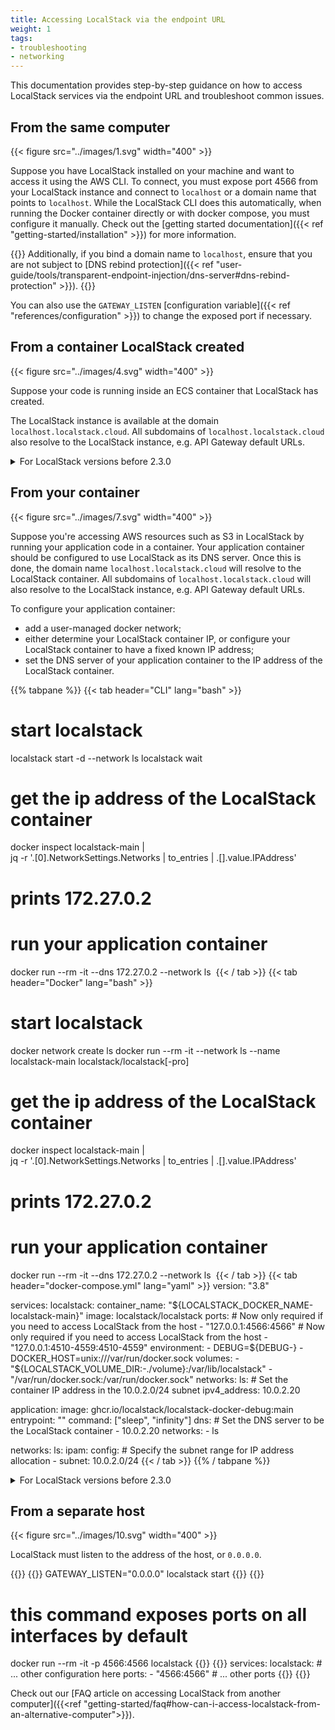 ```yaml
---
title: Accessing LocalStack via the endpoint URL
weight: 1
tags:
- troubleshooting
- networking
---
```


This documentation provides step-by-step guidance on how to access LocalStack services via the endpoint URL and troubleshoot common issues.

## From the same computer

{{< figure src="../images/1.svg" width="400" >}}

Suppose you have LocalStack installed on your machine and want to access it using the AWS CLI. To connect, you must expose port 4566 from your LocalStack instance and connect to `localhost` or a domain name that points to `localhost`. While the LocalStack CLI does this automatically, when running the Docker container directly or with docker compose, you must configure it manually. Check out the [getting started documentation]({{< ref "getting-started/installation" >}}) for more information.

{{<alert title="Note">}}
Additionally, if you bind a domain name to `localhost`, ensure that you are not subject to [DNS rebind protection]({{< ref "user-guide/tools/transparent-endpoint-injection/dns-server#dns-rebind-protection" >}}).
{{</alert>}}

You can also use the `GATEWAY_LISTEN` [configuration variable]({{< ref "references/configuration" >}}) to change the exposed port if necessary.

## From a container LocalStack created

{{< figure src="../images/4.svg" width="400" >}}

Suppose your code is running inside an ECS container that LocalStack has created. 

The LocalStack instance is available at the domain `localhost.localstack.cloud`.
All subdomains of `localhost.localstack.cloud` also resolve to the LocalStack instance, e.g. API Gateway default URLs.

<details>
<summary>For LocalStack versions before 2.3.0</summary>
To enable access to the LocalStack instance, it's advisable to start LocalStack in a [user-defined network](https://docs.docker.com/network/bridge/), and then set the `MAIN_DOCKER_NETWORK` environment variable to this network's name.
This allows the code running inside the container to access the LocalStack instance using its hostname.
For example:

{{<tabpane>}}
{{<tab header="CLI" lang="bash">}}
# create the network
docker network create my-network
# launch localstack
MAIN_DOCKER_NETWORK=my-network DOCKER_FLAGS="--network my-network" localstack start
# then your code can access localstack at its container name (by default: localstack-main)
aws --endpoint-url http://localstack-main:4566 s3api list-buckets
{{</tab>}}
{{<tab header="Docker" lang="bash">}}
# create the network
docker network create my-network
# launch localstack
docker run --rm -it --network my-network -e MAIN_DOCKER_NETWORK=my-network <other flags> localstack/localstack[-pro]
# then your code can access localstack at its container name (by default: localstack-main)
aws --endpoint-url http://localstack-main:4566 s3api list-buckets
{{</tab>}}
{{<tab header="docker-compose.yml" lang="yml">}}
services:
  localstack:
    # ... other configuration here
    environment:
      MAIN_DOCKER_NETWORK=ls
    networks:
    - ls
networks:
  ls:
    name: ls

# Your application code can then use
# http://localstack:4566 for the
# endpoint url
{{</tab>}}
{{</tabpane>}}
</details>


## From your container

{{< figure src="../images/7.svg" width="400" >}}

Suppose you're accessing AWS resources such as S3 in LocalStack by running your application code in a container.
Your application container should be configured to use LocalStack as its DNS server.
Once this is done, the domain name `localhost.localstack.cloud` will resolve to the LocalStack container.
All subdomains of `localhost.localstack.cloud` will also resolve to the LocalStack instance, e.g. API Gateway default URLs.

To configure your application container:

* add a user-managed docker network;
* either determine your LocalStack container IP, or configure your LocalStack container to have a fixed known IP address;
* set the DNS server of your application container to the IP address of the LocalStack container.

{{% tabpane %}}
{{< tab header="CLI" lang="bash" >}}
# start localstack
localstack start -d --network ls
localstack wait

# get the ip address of the LocalStack container
docker inspect localstack-main | \
	jq -r '.[0].NetworkSettings.Networks | to_entries | .[].value.IPAddress'
# prints 172.27.0.2

# run your application container
docker run --rm -it --dns 172.27.0.2 --network ls <arguments> <image name>
{{< / tab >}}
{{< tab header="Docker" lang="bash" >}}
# start localstack
docker network create ls
docker run --rm -it --network ls --name localstack-main <other flags> localstack/localstack[-pro]

# get the ip address of the LocalStack container
docker inspect localstack-main | \
	jq -r '.[0].NetworkSettings.Networks | to_entries | .[].value.IPAddress'
# prints 172.27.0.2

# run your application container
docker run --rm -it --dns 172.27.0.2 --network ls <arguments> <image name>
{{< / tab >}}
{{< tab header="docker-compose.yml" lang="yaml" >}}
version: "3.8"

services:
  localstack:
    container_name: "${LOCALSTACK_DOCKER_NAME-localstack-main}"
    image: localstack/localstack
    ports:
      # Now only required if you need to access LocalStack from the host
      - "127.0.0.1:4566:4566"            
      # Now only required if you need to access LocalStack from the host
      - "127.0.0.1:4510-4559:4510-4559"
    environment:
      - DEBUG=${DEBUG-}
      - DOCKER_HOST=unix:///var/run/docker.sock
    volumes:
      - "${LOCALSTACK_VOLUME_DIR:-./volume}:/var/lib/localstack"
      - "/var/run/docker.sock:/var/run/docker.sock"
    networks:
      ls:
        # Set the container IP address in the 10.0.2.0/24 subnet
        ipv4_address: 10.0.2.20

  application:
    image: ghcr.io/localstack/localstack-docker-debug:main
    entrypoint: ""
    command: ["sleep", "infinity"]
    dns:
      # Set the DNS server to be the LocalStack container
      - 10.0.2.20
    networks:
      - ls

networks:
  ls:
    ipam:
      config:
        # Specify the subnet range for IP address allocation
        - subnet: 10.0.2.0/24
{{< / tab >}}
{{% / tabpane %}}


<details>
<summary>For LocalStack versions before 2.3.0</summary>
To facilitate access to LocalStack from within the container, it's recommended to start LocalStack in a <a href="https://docs.docker.com/network/bridge/">user-defined network</a> and set the <code>MAIN_DOCKER_NETWORK</code> environment variable to the network's name.
Doing so enables the containerized code to connect to the LocalStack instance using its hostname.
For instance:

{{<tabpane>}}
{{<tab header="CLI" lang="bash">}}
# create the network
docker network create my-network
# launch localstack
DOCKER_FLAGS="--network my-network" localstack start
# launch your container
docker run --rm it --network my-network <image name>
# then your code can access localstack at its container name (by default: localstack-main)
{{</tab>}}
{{<tab header="Docker" lang="bash">}}
# create the network
docker network create my-network
# launch localstack
docker run --rm -it --network my-network <other flags> localstack/localstack[-pro]
# launch your container
docker run --rm it --network my-network <image name>
# then your code can access localstack at its container name (by default: localstack-main)
{{</tab>}}
{{<tab header="docker-compose.yml" lang="yml">}}
services:
  localstack:
    # ... other configuration here
    networks:
    - ls
  your_container:
    # ... other configuration here
    networks:
    - ls
networks:
  ls:
    name: ls

# Your application code can then use
# http://localstack:4566 for the
# endpoint url
{{</tab>}}
{{</tabpane>}}

### Wildcard DNS access

LocalStack newer than version 2.3.0 supports wildcard DNS access by default.
Please update your LocalStack container and see the [instructions]({{< ref "#from-your-container" >}}).

</details>

## From a separate host

{{< figure src="../images/10.svg" width="400" >}}

LocalStack must listen to the address of the host, or `0.0.0.0`.

{{<tabpane>}}
{{<tab header="CLI" lang="bash">}}
GATEWAY_LISTEN="0.0.0.0" localstack start
{{</tab>}}
{{<tab header="Docker" lang="bash">}}
# this command exposes ports on all interfaces by default
docker run --rm -it -p 4566:4566 <additional arguments> localstack
{{</tab>}}
{{<tab header="docker-compose" lang="yaml">}}
services:
  localstack:
    # ... other configuration here
    ports:
      - "4566:4566"
      # ... other ports
{{</tab>}}
{{</tabpane>}}

Check out our [FAQ article on accessing LocalStack from another computer]({{<ref "getting-started/faq#how-can-i-access-localstack-from-an-alternative-computer">}}).
